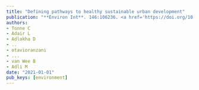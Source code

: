 ```yaml
---
title: "Defining pathways to healthy sustainable urban development"
publication: "**Environ Int**. 146:106236. <a href='https://doi.org/10.1016/j.envint.2020.106236' target='_blank' rel='noopener noreferrer'>10.1016/j.envint.2020.106236</a>"
authors:
- Tonne C
- Adair L
- Adlakha D
- ..
- otavioranzani
- ...
- van Wee B
- Adli M
date: "2021-01-01"
pub_keys: [environment]
---
```

